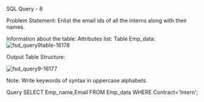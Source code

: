 SQL Query - 8

Problem Statement:
Enlist the email ids of all the interns along with their names.

Information about the table:
Attributes list: 
Table Emp_data:
![fsd_query9table-16178](https://user-images.githubusercontent.com/97792024/184971979-fda507f3-78a4-4a05-8ce4-ee4f602adac3.png)



Output Table Structure:

![fsd_query9-16177](https://user-images.githubusercontent.com/97792024/184972105-d525479e-5e74-4b9b-abb1-7206ca811680.png)

Note: Write keywords of syntax in uppercase alphabets.

Query SELECT Emp_name,Email FROM Emp_data WHERE Contract='Intern';
